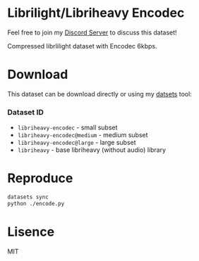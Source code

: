 # Librilight/Libriheavy Encodec

Feel free to join my [Discord Server](https://discord.gg/DK8b9AUGRa) to discuss this dataset!

Compressed librlilight dataset with Encodec 6kbps.

# Download

This dataset can be download directly or using my [datsets](https://github.com/ex3ndr/datasets) tool:

### Dataset ID

* `libriheavy-encodec` - small subset
* `libriheavy-encodec@medium` - medium subset
* `libriheavy-encodec@large` - large subset
* `libriheavy` - base libriheavy (without audio) library

# Reproduce

```bash
datasets sync
python ./encode.py
```

# Lisence

MIT
